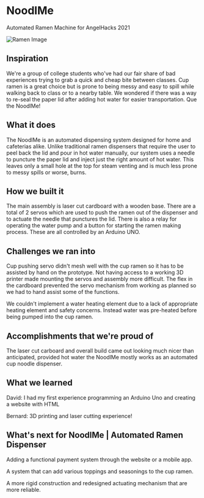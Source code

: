 # NoodlMe
Automated Ramen Machine for AngelHacks 2021

![Ramen Image](https://octodex.github.com/TheDWu/NoodlMe/images/20210228_133932.jpg)

## Inspiration
We're a group of college students who've had our fair share of bad experiences trying to grab a quick and cheap bite between classes. Cup ramen is a great choice but is prone to being messy and easy to spill while walking back to class or to a nearby table. We wondered if there was a way to re-seal the paper lid after adding hot water for easier transportation. Que the NoodlMe!

## What it does
The NoodlMe is an automated dispensing system designed for home and cafeterias alike. Unlike traditional ramen dispensers that require the user to peel back the lid and pour in hot water manually, our system uses a needle to puncture the paper lid and inject just the right amount of hot water. This leaves only a small hole at the top for steam venting and is much less prone to messy spills or worse, burns.

## How we built it
The main assembly is laser cut cardboard with a wooden base. There are a total of 2 servos which are used to push the ramen out of the dispenser and to actuate the needle that punctures the lid. There is also a relay for operating the water pump and a button for starting the ramen making process. These are all controlled by an Arduino UNO.

## Challenges we ran into
Cup pushing servo didn't mesh well with the cup ramen so it has to be assisted by hand on the prototype. Not having access to a working 3D printer made mounting the servos and assembly more difficult. The flex in the cardboard prevented the servo mechanism from working as planned so we had to hand assist some of the functions.

We couldn't implement a water heating element due to a lack of appropriate heating element and safety concerns. Instead water was pre-heated before being pumped into the cup ramen.

## Accomplishments that we're proud of
The laser cut carboard and overall build came out looking much nicer than anticipated, provided hot water the NoodlMe mostly works as an automated cup noodle dispenser.

## What we learned
David: I had my first experience programming an Arduino Uno and creating a website with HTML

Bernard: 3D printing and laser cutting experience!

## What's next for NoodlMe | Automated Ramen Dispenser
Adding a functional payment system through the website or a mobile app.

A system that can add various toppings and seasonings to the cup ramen.

A more rigid construction and redesigned actuating mechanism that are more reliable.
